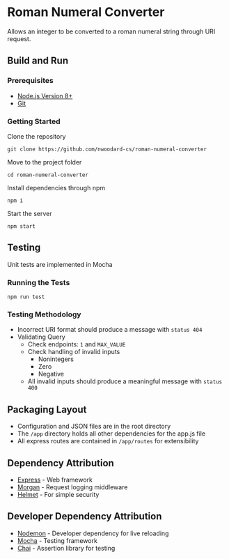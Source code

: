 # Roman Numeral Converter
Allows an integer to be converted to a roman numeral string through URI request.

## Build and Run

### Prerequisites
- [Node.js Version 8+](https://nodejs.org/en/)
- [Git](https://git-scm.com/downloads)

### Getting Started
Clone the repository
```
git clone https://github.com/nwoodard-cs/roman-numeral-converter
```
Move to the project folder
```
cd roman-numeral-converter
```
Install dependencies through npm
```
npm i
```
Start the server
```
npm start
```

## Testing 
Unit tests are implemented in Mocha
### Running the Tests
```
npm run test
```

### Testing Methodology
- Incorrect URI format should produce a message with `status 404`
- Validating Query
    - Check endpoints: `1` and `MAX_VALUE`
    - Check handling of invalid inputs
        - Nonintegers
        - Zero
        - Negative
    - All invalid inputs should produce a meaningful message with `status 400`
## Packaging Layout
- Configuration and JSON files are in the root directory
- The `/app` directory holds all other dependencies for the app.js file
- All express routes are contained in `/app/routes` for extensibility
## Dependency Attribution
- [Express](https://github.com/expressjs/express) - Web framework
- [Morgan](https://github.com/expressjs/morgan) - Request logging middleware
- [Helmet](https://github.com/helmetjs/helmet) - For simple security
## Developer Dependency Attribution
- [Nodemon](https://github.com/remy/nodemon) - Developer dependency for live reloading
- [Mocha](https://github.com/mochajs/mocha) - Testing framework
- [Chai](https://github.com/chaijs/chai) - Assertion library for testing

